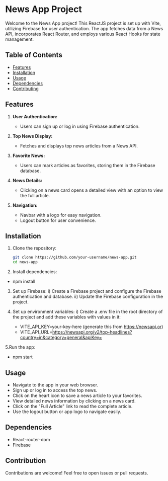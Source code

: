 # News App Project

Welcome to the News App project! This ReactJS project is set up with Vite, utilizing Firebase for user authentication. The app fetches data from a News API, incorporates React Router, and employs various React Hooks for state management.

## Table of Contents
- [Features](#features)
- [Installation](#installation)
- [Usage](#usage)
- [Dependencies](#dependencies)
- [Contributing](#contributing)


## Features

1. **User Authentication:**
   - Users can sign up or log in using Firebase authentication.

2. **Top News Display:**
   - Fetches and displays top news articles from a News API.

3. **Favorite News:**
   - Users can mark articles as favorites, storing them in the Firebase database.

4. **News Details:**
   - Clicking on a news card opens a detailed view with an option to view the full article.

5. **Navigation:**
   - Navbar with a logo for easy navigation.
   - Logout button for user convenience.

## Installation

1. Clone the repository:
   ```bash
   git clone https://github.com/your-username/news-app.git
   cd news-app
2. Install dependencies:
- npm install
  
3. Set up Firebase:
 i) Create a Firebase project and configure the 
   Firebase authentication and database.
 ii) Update the Firebase configuration in the project.

4. Set up environment variables:
   i) Create a .env file in the root directory of the project and add these variables with values in it:
      - VITE_API_KEY=your-key-here (generate this from https://newsapi.or)
      - VITE_API_URL=https://newsapi.org/v2/top-headlines?country=in&category=general&apiKey=

5.Run the app:
- npm start

## Usage
 - Navigate to the app in your web browser.
 - Sign up or log in to access the top news.
 - Click on the heart icon to save a news article to 
     your favorites.
 - View detailed news information by clicking on a 
    news card.
 - Click on the "Full Article" link to read the 
    complete article.
 - Use the logout button or app logo to navigate easily.

 ## Dependencies
 - React-router-dom
 - Firebase
   
## Contribution
Contributions are welcome! Feel free to open issues or pull requests.
